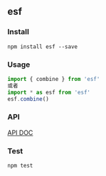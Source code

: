 ## esf


### Install

```npm install esf --save```

### Usage

```js
import { combine } from 'esf'
或者
import * as esf from 'esf'
esf.combine()
```

### API

[API DOC](https://github.com/dyygtfx/esf/wiki/API-Doc)

### Test

```npm test```
